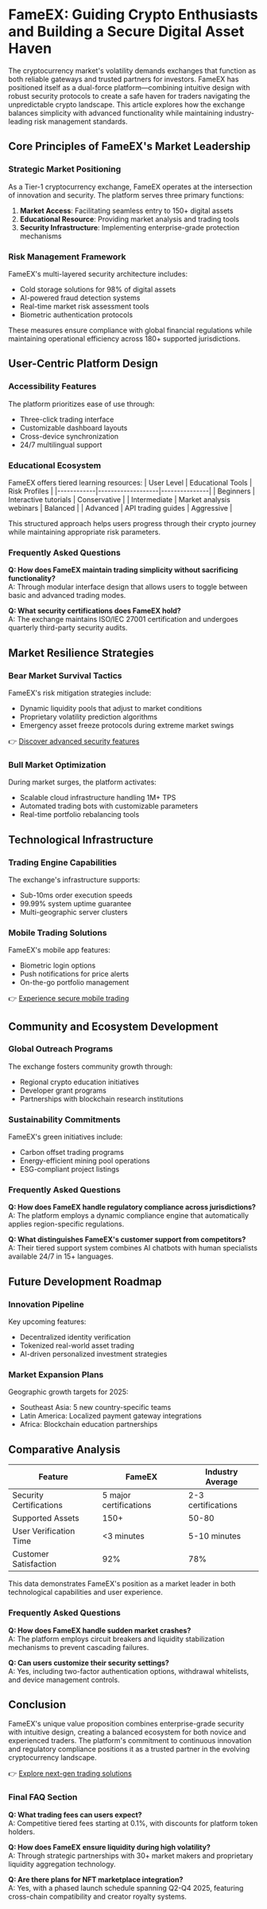 # FameEX: Guiding Crypto Enthusiasts and Building a Secure Digital Asset Haven

The cryptocurrency market's volatility demands exchanges that function as both reliable gateways and trusted partners for investors. FameEX has positioned itself as a dual-force platform—combining intuitive design with robust security protocols to create a safe haven for traders navigating the unpredictable crypto landscape. This article explores how the exchange balances simplicity with advanced functionality while maintaining industry-leading risk management standards.

## Core Principles of FameEX's Market Leadership

### Strategic Market Positioning
As a Tier-1 cryptocurrency exchange, FameEX operates at the intersection of innovation and security. The platform serves three primary functions:
1. **Market Access**: Facilitating seamless entry to 150+ digital assets
2. **Educational Resource**: Providing market analysis and trading tools
3. **Security Infrastructure**: Implementing enterprise-grade protection mechanisms

### Risk Management Framework
FameEX's multi-layered security architecture includes:
- Cold storage solutions for 98% of digital assets
- AI-powered fraud detection systems
- Real-time market risk assessment tools
- Biometric authentication protocols

These measures ensure compliance with global financial regulations while maintaining operational efficiency across 180+ supported jurisdictions.

## User-Centric Platform Design

### Accessibility Features
The platform prioritizes ease of use through:
- Three-click trading interface
- Customizable dashboard layouts
- Cross-device synchronization
- 24/7 multilingual support

### Educational Ecosystem
FameEX offers tiered learning resources:
| User Level | Educational Tools | Risk Profiles |
|------------|-------------------|---------------|
| Beginners  | Interactive tutorials | Conservative |
| Intermediate | Market analysis webinars | Balanced |
| Advanced   | API trading guides | Aggressive |

This structured approach helps users progress through their crypto journey while maintaining appropriate risk parameters.

### Frequently Asked Questions
**Q: How does FameEX maintain trading simplicity without sacrificing functionality?**  
A: Through modular interface design that allows users to toggle between basic and advanced trading modes.

**Q: What security certifications does FameEX hold?**  
A: The exchange maintains ISO/IEC 27001 certification and undergoes quarterly third-party security audits.

## Market Resilience Strategies

### Bear Market Survival Tactics
FameEX's risk mitigation strategies include:
- Dynamic liquidity pools that adjust to market conditions
- Proprietary volatility prediction algorithms
- Emergency asset freeze protocols during extreme market swings

👉 [Discover advanced security features](https://bit.ly/okx-bonus)

### Bull Market Optimization
During market surges, the platform activates:
- Scalable cloud infrastructure handling 1M+ TPS
- Automated trading bots with customizable parameters
- Real-time portfolio rebalancing tools

## Technological Infrastructure

### Trading Engine Capabilities
The exchange's infrastructure supports:
- Sub-10ms order execution speeds
- 99.99% system uptime guarantee
- Multi-geographic server clusters

### Mobile Trading Solutions
FameEX's mobile app features:
- Biometric login options
- Push notifications for price alerts
- On-the-go portfolio management

👉 [Experience secure mobile trading](https://bit.ly/okx-bonus)

## Community and Ecosystem Development

### Global Outreach Programs
The exchange fosters community growth through:
- Regional crypto education initiatives
- Developer grant programs
- Partnerships with blockchain research institutions

### Sustainability Commitments
FameEX's green initiatives include:
- Carbon offset trading programs
- Energy-efficient mining pool operations
- ESG-compliant project listings

### Frequently Asked Questions
**Q: How does FameEX handle regulatory compliance across jurisdictions?**  
A: The platform employs a dynamic compliance engine that automatically applies region-specific regulations.

**Q: What distinguishes FameEX's customer support from competitors?**  
A: Their tiered support system combines AI chatbots with human specialists available 24/7 in 15+ languages.

## Future Development Roadmap

### Innovation Pipeline
Key upcoming features:
- Decentralized identity verification
- Tokenized real-world asset trading
- AI-driven personalized investment strategies

### Market Expansion Plans
Geographic growth targets for 2025:
- Southeast Asia: 5 new country-specific teams
- Latin America: Localized payment gateway integrations
- Africa: Blockchain education partnerships

## Comparative Analysis

Feature | FameEX | Industry Average
---|---|---
Security Certifications | 5 major certifications | 2-3 certifications
Supported Assets | 150+ | 50-80
User Verification Time | <3 minutes | 5-10 minutes
Customer Satisfaction | 92% | 78%

This data demonstrates FameEX's position as a market leader in both technological capabilities and user experience.

### Frequently Asked Questions
**Q: How does FameEX handle sudden market crashes?**  
A: The platform employs circuit breakers and liquidity stabilization mechanisms to prevent cascading failures.

**Q: Can users customize their security settings?**  
A: Yes, including two-factor authentication options, withdrawal whitelists, and device management controls.

## Conclusion

FameEX's unique value proposition combines enterprise-grade security with intuitive design, creating a balanced ecosystem for both novice and experienced traders. The platform's commitment to continuous innovation and regulatory compliance positions it as a trusted partner in the evolving cryptocurrency landscape.

👉 [Explore next-gen trading solutions](https://bit.ly/okx-bonus)

### Final FAQ Section
**Q: What trading fees can users expect?**  
A: Competitive tiered fees starting at 0.1%, with discounts for platform token holders.

**Q: How does FameEX ensure liquidity during high volatility?**  
A: Through strategic partnerships with 30+ market makers and proprietary liquidity aggregation technology.

**Q: Are there plans for NFT marketplace integration?**  
A: Yes, with a phased launch schedule spanning Q2-Q4 2025, featuring cross-chain compatibility and creator royalty systems.